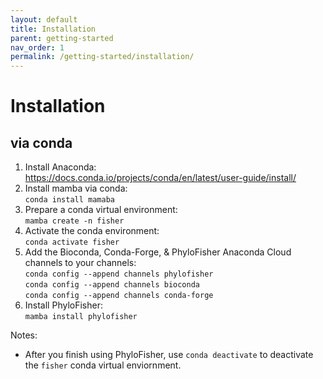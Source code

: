 ```yaml
---
layout: default
title: Installation
parent: getting-started
nav_order: 1
permalink: /getting-started/installation/
---
```

# Installation

## via conda
1. Install Anaconda:<br/>
https://docs.conda.io/projects/conda/en/latest/user-guide/install/
2. Install mamba via conda:<br/>
 `conda install mamaba`
3. Prepare a conda virtual environment:<br/>
 `mamba create -n fisher`
3. Activate the conda environment:<br/>
`conda activate fisher`
4. Add the Bioconda, Conda-Forge, & PhyloFisher Anaconda Cloud channels to your channels:<br/>
`conda config --append channels phylofisher`<br/>
`conda config --append channels bioconda`<br/>
`conda config --append channels conda-forge`<br/>
5. Install PhyloFisher:<br/>
`mamba install phylofisher`

Notes:
- After you finish using PhyloFisher, use `conda deactivate` to deactivate the `fisher` conda virtual enviornment.
<br/>
